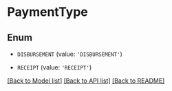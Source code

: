 # PaymentType


## Enum

* `DISBURSEMENT` (value: `'DISBURSEMENT'`)

* `RECEIPT` (value: `'RECEIPT'`)

[[Back to Model list]](../README.md#documentation-for-models) [[Back to API list]](../README.md#documentation-for-api-endpoints) [[Back to README]](../README.md)


